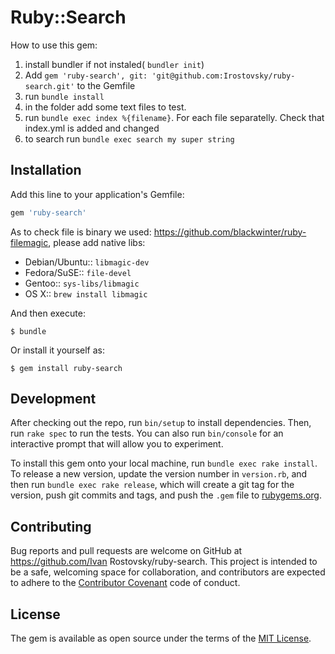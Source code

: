 # Ruby::Search

How to use this gem:

1. install bundler if not instaled( ```bundler init```)
2. Add ```gem 'ruby-search', git: 'git@github.com:Irostovsky/ruby-search.git'``` to the Gemfile
3. run ```bundle install```
4. in the folder add some text files to test.
5. run ```bundle exec index %{filename}```. For each file separatelly. Check that index.yml is added and changed
6. to search run ```bundle exec search my super string```

## Installation

Add this line to your application's Gemfile:

```ruby
gem 'ruby-search'
```

As to check file is binary we used: https://github.com/blackwinter/ruby-filemagic, please add native libs:

* Debian/Ubuntu:: ```libmagic-dev```
* Fedora/SuSE::   ```file-devel```
* Gentoo::        ```sys-libs/libmagic```
* OS X::          ```brew install libmagic```

And then execute:

    $ bundle

Or install it yourself as:

    $ gem install ruby-search


## Development

After checking out the repo, run `bin/setup` to install dependencies. Then, run `rake spec` to run the tests. You can also run `bin/console` for an interactive prompt that will allow you to experiment.

To install this gem onto your local machine, run `bundle exec rake install`. To release a new version, update the version number in `version.rb`, and then run `bundle exec rake release`, which will create a git tag for the version, push git commits and tags, and push the `.gem` file to [rubygems.org](https://rubygems.org).

## Contributing

Bug reports and pull requests are welcome on GitHub at https://github.com/Ivan Rostovsky/ruby-search. This project is intended to be a safe, welcoming space for collaboration, and contributors are expected to adhere to the [Contributor Covenant](http://contributor-covenant.org) code of conduct.


## License

The gem is available as open source under the terms of the [MIT License](http://opensource.org/licenses/MIT).

